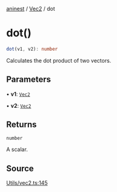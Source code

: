 [aninest](../../index.md) / [Vec2](../index.md) / dot

# dot()

```ts
dot(v1, v2): number
```

Calculates the dot product of two vectors.

## Parameters

• **v1**: [`Vec2`](../type-aliases/Vec2.md)

• **v2**: [`Vec2`](../type-aliases/Vec2.md)

## Returns

`number`

A scalar.

## Source

[Utils/vec2.ts:145](https://github.com/plexigraph/aninest/blob/9e50535/src/Utils/vec2.ts#L145)
